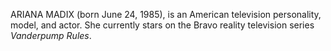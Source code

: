 ARIANA MADIX (born June 24, 1985), is an American television personality, model, and actor. She currently stars on the Bravo reality television series _Vanderpump Rules_.
